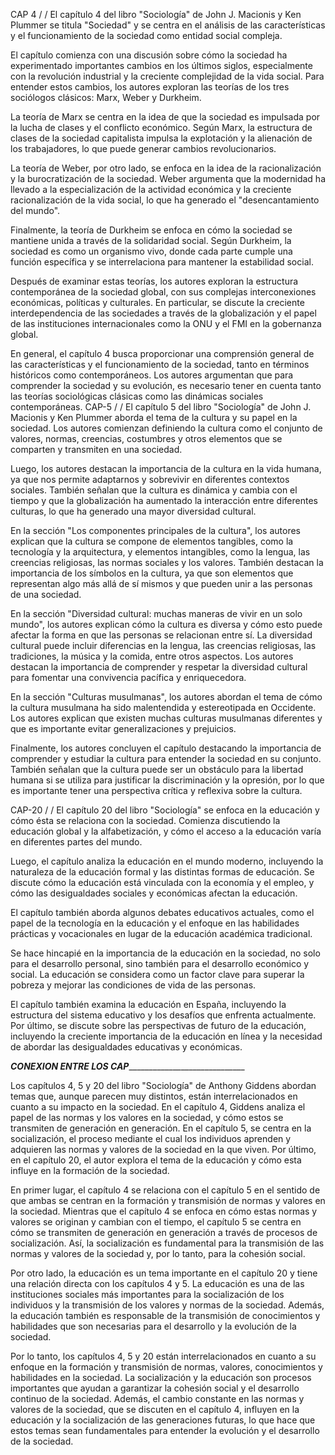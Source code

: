 CAP 4
/
/
El capítulo 4 del libro "Sociología" de John J. Macionis y Ken Plummer se titula "Sociedad" y se centra en el análisis de las características y el funcionamiento de la sociedad como entidad social compleja.

El capítulo comienza con una discusión sobre cómo la sociedad ha experimentado importantes cambios en los últimos siglos, especialmente con la revolución industrial y la creciente complejidad de la vida social. Para entender estos cambios, los autores exploran las teorías de los tres sociólogos clásicos: Marx, Weber y Durkheim.

La teoría de Marx se centra en la idea de que la sociedad es impulsada por la lucha de clases y el conflicto económico. Según Marx, la estructura de clases de la sociedad capitalista impulsa la explotación y la alienación de los trabajadores, lo que puede generar cambios revolucionarios.

La teoría de Weber, por otro lado, se enfoca en la idea de la racionalización y la burocratización de la sociedad. Weber argumenta que la modernidad ha llevado a la especialización de la actividad económica y la creciente racionalización de la vida social, lo que ha generado el "desencantamiento del mundo".

Finalmente, la teoría de Durkheim se enfoca en cómo la sociedad se mantiene unida a través de la solidaridad social. Según Durkheim, la sociedad es como un organismo vivo, donde cada parte cumple una función específica y se interrelaciona para mantener la estabilidad social.

Después de examinar estas teorías, los autores exploran la estructura contemporánea de la sociedad global, con sus complejas interconexiones económicas, políticas y culturales. En particular, se discute la creciente interdependencia de las sociedades a través de la globalización y el papel de las instituciones internacionales como la ONU y el FMI en la gobernanza global.

En general, el capítulo 4 busca proporcionar una comprensión general de las características y el funcionamiento de la sociedad, tanto en términos históricos como contemporáneos. Los autores argumentan que para comprender la sociedad y su evolución, es necesario tener en cuenta tanto las teorías sociológicas clásicas como las dinámicas sociales contemporáneas.
CAP-5
/
/
El capítulo 5 del libro "Sociología" de John J. Macionis y Ken Plummer aborda el tema de la cultura y su papel en la sociedad. Los autores comienzan definiendo la cultura como el conjunto de valores, normas, creencias, costumbres y otros elementos que se comparten y transmiten en una sociedad.

Luego, los autores destacan la importancia de la cultura en la vida humana, ya que nos permite adaptarnos y sobrevivir en diferentes contextos sociales. También señalan que la cultura es dinámica y cambia con el tiempo y que la globalización ha aumentado la interacción entre diferentes culturas, lo que ha generado una mayor diversidad cultural.

En la sección "Los componentes principales de la cultura", los autores explican que la cultura se compone de elementos tangibles, como la tecnología y la arquitectura, y elementos intangibles, como la lengua, las creencias religiosas, las normas sociales y los valores. También destacan la importancia de los símbolos en la cultura, ya que son elementos que representan algo más allá de sí mismos y que pueden unir a las personas de una sociedad.

En la sección "Diversidad cultural: muchas maneras de vivir en un solo mundo", los autores explican cómo la cultura es diversa y cómo esto puede afectar la forma en que las personas se relacionan entre sí. La diversidad cultural puede incluir diferencias en la lengua, las creencias religiosas, las tradiciones, la música y la comida, entre otros aspectos. Los autores destacan la importancia de comprender y respetar la diversidad cultural para fomentar una convivencia pacífica y enriquecedora.

En la sección "Culturas musulmanas", los autores abordan el tema de cómo la cultura musulmana ha sido malentendida y estereotipada en Occidente. Los autores explican que existen muchas culturas musulmanas diferentes y que es importante evitar generalizaciones y prejuicios.

Finalmente, los autores concluyen el capítulo destacando la importancia de comprender y estudiar la cultura para entender la sociedad en su conjunto. También señalan que la cultura puede ser un obstáculo para la libertad humana si se utiliza para justificar la discriminación y la opresión, por lo que es importante tener una perspectiva crítica y reflexiva sobre la cultura.

CAP-20
/
/
El capítulo 20 del libro "Sociología" se enfoca en la educación y cómo ésta se relaciona con la sociedad. Comienza discutiendo la educación global y la alfabetización, y cómo el acceso a la educación varía en diferentes partes del mundo.

Luego, el capítulo analiza la educación en el mundo moderno, incluyendo la naturaleza de la educación formal y las distintas formas de educación. Se discute cómo la educación está vinculada con la economía y el empleo, y cómo las desigualdades sociales y económicas afectan la educación.

El capítulo también aborda algunos debates educativos actuales, como el papel de la tecnología en la educación y el enfoque en las habilidades prácticas y vocacionales en lugar de la educación académica tradicional.

Se hace hincapié en la importancia de la educación en la sociedad, no solo para el desarrollo personal, sino también para el desarrollo económico y social. La educación se considera como un factor clave para superar la pobreza y mejorar las condiciones de vida de las personas.

El capítulo también examina la educación en España, incluyendo la estructura del sistema educativo y los desafíos que enfrenta actualmente. Por último, se discute sobre las perspectivas de futuro de la educación, incluyendo la creciente importancia de la educación en línea y la necesidad de abordar las desigualdades educativas y económicas.


_______________________CONEXION ENTRE LOS CAP____________________________________________________

Los capítulos 4, 5 y 20 del libro "Sociología" de Anthony Giddens abordan temas que, aunque parecen muy distintos, están interrelacionados en cuanto a su impacto en la sociedad. En el capítulo 4, Giddens analiza el papel de las normas y los valores en la sociedad, y cómo estos se transmiten de generación en generación. En el capítulo 5, se centra en la socialización, el proceso mediante el cual los individuos aprenden y adquieren las normas y valores de la sociedad en la que viven. Por último, en el capítulo 20, el autor explora el tema de la educación y cómo esta influye en la formación de la sociedad.

En primer lugar, el capítulo 4 se relaciona con el capítulo 5 en el sentido de que ambas se centran en la formación y transmisión de normas y valores en la sociedad. Mientras que el capítulo 4 se enfoca en cómo estas normas y valores se originan y cambian con el tiempo, el capítulo 5 se centra en cómo se transmiten de generación en generación a través de procesos de socialización. Así, la socialización es fundamental para la transmisión de las normas y valores de la sociedad y, por lo tanto, para la cohesión social.

Por otro lado, la educación es un tema importante en el capítulo 20 y tiene una relación directa con los capítulos 4 y 5. La educación es una de las instituciones sociales más importantes para la socialización de los individuos y la transmisión de los valores y normas de la sociedad. Además, la educación también es responsable de la transmisión de conocimientos y habilidades que son necesarias para el desarrollo y la evolución de la sociedad.

Por lo tanto, los capítulos 4, 5 y 20 están interrelacionados en cuanto a su enfoque en la formación y transmisión de normas, valores, conocimientos y habilidades en la sociedad. La socialización y la educación son procesos importantes que ayudan a garantizar la cohesión social y el desarrollo continuo de la sociedad. Además, el cambio constante en las normas y valores de la sociedad, que se discuten en el capítulo 4, influyen en la educación y la socialización de las generaciones futuras, lo que hace que estos temas sean fundamentales para entender la evolución y el desarrollo de la sociedad.

